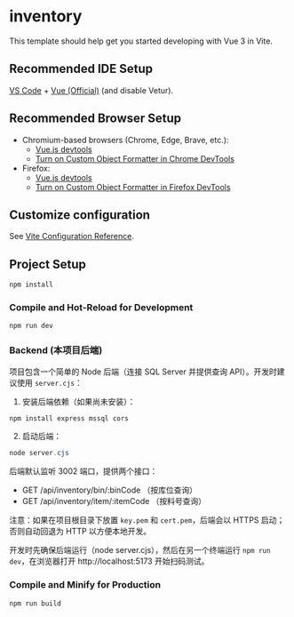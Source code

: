 # inventory

This template should help get you started developing with Vue 3 in Vite.

## Recommended IDE Setup

[VS Code](https://code.visualstudio.com/) + [Vue (Official)](https://marketplace.visualstudio.com/items?itemName=Vue.volar) (and disable Vetur).

## Recommended Browser Setup

- Chromium-based browsers (Chrome, Edge, Brave, etc.):
  - [Vue.js devtools](https://chromewebstore.google.com/detail/vuejs-devtools/nhdogjmejiglipccpnnnanhbledajbpd) 
  - [Turn on Custom Object Formatter in Chrome DevTools](http://bit.ly/object-formatters)
- Firefox:
  - [Vue.js devtools](https://addons.mozilla.org/en-US/firefox/addon/vue-js-devtools/)
  - [Turn on Custom Object Formatter in Firefox DevTools](https://fxdx.dev/firefox-devtools-custom-object-formatters/)

## Customize configuration

See [Vite Configuration Reference](https://vite.dev/config/).

## Project Setup

```sh
npm install
```

### Compile and Hot-Reload for Development

```sh
npm run dev
```

### Backend (本项目后端)

项目包含一个简单的 Node 后端（连接 SQL Server 并提供查询 API）。开发时建议使用 `server.cjs`：

1. 安装后端依赖（如果尚未安装）：

```powershell
npm install express mssql cors
```

2. 启动后端：

```powershell
node server.cjs
```

后端默认监听 3002 端口，提供两个接口：

- GET /api/inventory/bin/:binCode  （按库位查询）
- GET /api/inventory/item/:itemCode （按料号查询）

注意：如果在项目根目录下放置 `key.pem` 和 `cert.pem`，后端会以 HTTPS 启动；否则自动回退为 HTTP 以方便本地开发。

开发时先确保后端运行（node server.cjs），然后在另一个终端运行 `npm run dev`，在浏览器打开 http://localhost:5173 开始扫码测试。

### Compile and Minify for Production

```sh
npm run build
```
